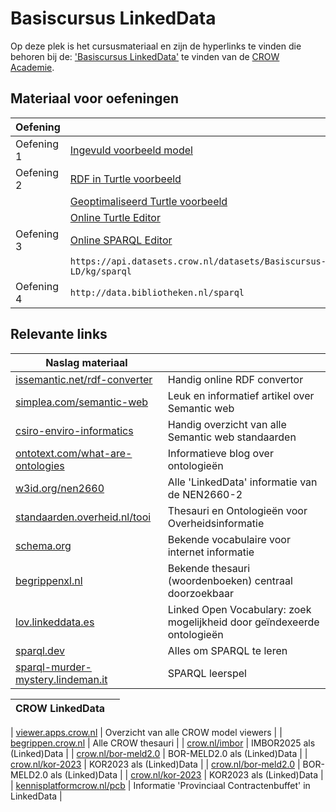 # Basiscursus LinkedData

Op deze plek is het cursusmateriaal en zijn de hyperlinks te vinden die behoren bij de: ['Basiscursus LinkedData'][opleiding] te vinden van de [CROW Academie][academie].

## Materiaal voor oefeningen

| Oefening   |                                                                            |
|------------|----------------------------------------------------------------------------|
| Oefening 1 | [Ingevuld voorbeeld model][oefening1]                                      |
| Oefening 2 | [RDF in Turtle voorbeeld][oefening2.1]                                     |
|            | [Geoptimaliseerd Turtle voorbeeld][oefening2.2]                            |
|            | [Online Turtle Editor](https://felixlohmeier.github.io/turtle-web-editor/) |
| Oefening 3 | [Online SPARQL Editor](https://yasgui.triply.cc/)                          |
|            | `https://api.datasets.crow.nl/datasets/Basiscursus-LD/kg/sparql`           |
| Oefening 4 | `http://data.bibliotheken.nl/sparql`                                       |


[oefening1]: https://raw.githubusercontent.com/Stichting-CROW/basiscursus-linkeddata/refs/heads/main/Oefeningen/Oefening1-voorbeeld.txt
[oefening2.1]: https://raw.githubusercontent.com/Stichting-CROW/basiscursus-linkeddata/refs/heads/main/Oefeningen/Oefening2.1-voorbeeld.ttl
[oefening2.2]: https://raw.githubusercontent.com/Stichting-CROW/basiscursus-linkeddata/refs/heads/main/Oefeningen/Oefening2.2-voorbeeld.ttl

## Relevante links

| Naslag materiaal                                                                                            |                                                                         |
|-------------------------------------------------------------------------------------------------------------|-------------------------------------------------------------------------|
| [issemantic.net/rdf-converter](https://issemantic.net/rdf-converter)                                        | Handig online RDF convertor                                             |
| [simplea.com/semantic-web](https://simplea.com/Articles/semantic-web)                                       | Leuk en informatief artikel over Semantic web                           |
| [csiro-enviro-informatics](https://csiro-enviro-informatics.github.io/info-engineering/standards.html)      | Handig overzicht van alle Semantic web standaarden                      |
| [ontotext.com/what-are-ontologies](https://www.ontotext.com/knowledgehub/fundamentals/what-are-ontologies/) | Informatieve blog over ontologieën                                      |
| [w3id.org/nen2660](https://w3id.org/nen2660/)                                                               | Alle 'LinkedData' informatie van de NEN2660-2                           |
| [standaarden.overheid.nl/tooi](https://standaarden.overheid.nl/tooi)                                        | Thesauri en Ontologieën voor Overheidsinformatie                        |
| [schema.org](https://schema.org/)                                                                           | Bekende vocabulaire voor internet informatie                            |
| [begrippenxl.nl](https://begrippenxl.nl)                                                                    | Bekende thesauri (woordenboeken) centraal doorzoekbaar                  |
| [lov.linkeddata.es](https://lov.linkeddata.es)                                                              | Linked Open Vocabulary: zoek mogelijkheid door geïndexeerde ontologieën |
| [sparql.dev](https://sparql.dev/)                                                                           | Alles om SPARQL te leren                                                |
| [sparql-murder-mystery.lindeman.it](https://sparql-murder-mystery.lindeman.it/)                             | SPARQL leerspel                                                         |

| CROW LinkedData                                                                                          |                                                         |
|---------------------------------------------------------------------------------------------------|---------------------------------------------------------|

| [viewer.apps.crow.nl](https://viewer.apps.crow.nl/)                                               | Overzicht van alle CROW model viewers                   |
| [begrippen.crow.nl](https://begrippen.crow.nl)                                                    | Alle CROW thesauri                                      |
| [crow.nl/imbor](https://www.crow.nl/kennisproducten/imbor/)                                       | IMBOR2025 als (Linked)Data                              |
| [crow.nl/bor-meld2.0](https://www.crow.nl/kennisproducten/bor-meld-20/)                           | BOR-MELD2.0 als (Linked)Data                            |
| [crow.nl/kor-2023](https://www.crow.nl/kennisproducten/kwaliteitscatalogus-openbare-ruimte-2023/) | KOR2023 als (Linked)Data                                |
| [crow.nl/bor-meld2.0](https://www.crow.nl/kennisproducten/bor-meld-20/)                           | BOR-MELD2.0 als (Linked)Data                            |
| [crow.nl/kor-2023](https://www.crow.nl/kennisproducten/kwaliteitscatalogus-openbare-ruimte-2023/) | KOR2023 als (Linked)Data                                |
| [kennisplatformcrow.nl/pcb][kennisplatformcrow.nl/pcb]                                            | Informatie 'Provinciaal Contractenbuffet' in LinkedData |





[kennisplatformcrow.nl/pcb]: https://www.kennisplatformcrow.nl/provinciaal-contractenbuffet/provinciaal-contractenbuffet/gepubliceerde-eisensets-gebruiken-in-pcb-contract
[opleiding]: https://crow.opleidingsportaal.nl/cursussen/basiscursus-linked-data
[academie]: https://www.crow.nl/cursussen/


